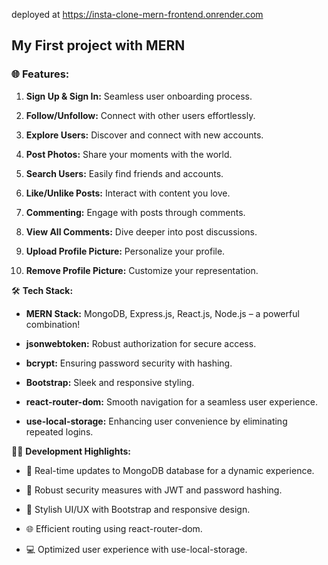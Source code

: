 deployed at https://insta-clone-mern-frontend.onrender.com

## My First project with MERN

### 🌐 **Features:**

1. **Sign Up & Sign In:** Seamless user onboarding process.

2. **Follow/Unfollow:** Connect with other users effortlessly.

3. **Explore Users:** Discover and connect with new accounts.

4. **Post Photos:** Share your moments with the world.

5. **Search Users:** Easily find friends and accounts.

6. **Like/Unlike Posts:** Interact with content you love.

7. **Commenting:** Engage with posts through comments.

8. **View All Comments:** Dive deeper into post discussions.

9. **Upload Profile Picture:** Personalize your profile.

10. **Remove Profile Picture:** Customize your representation.



🛠️ **Tech Stack:**

- **MERN Stack:** MongoDB, Express.js, React.js, Node.js – a powerful combination!

- **jsonwebtoken:** Robust authorization for secure access.

- **bcrypt:** Ensuring password security with hashing.

- **Bootstrap:** Sleek and responsive styling.

- **react-router-dom:** Smooth navigation for a seamless user experience.

- **use-local-storage:** Enhancing user convenience by eliminating repeated logins.



👩‍💻 **Development Highlights:**

- 🔄 Real-time updates to MongoDB database for a dynamic experience.

- 🔐 Robust security measures with JWT and password hashing.

- 🎨 Stylish UI/UX with Bootstrap and responsive design.

- 🌐 Efficient routing using react-router-dom.

- 💻 Optimized user experience with use-local-storage.

